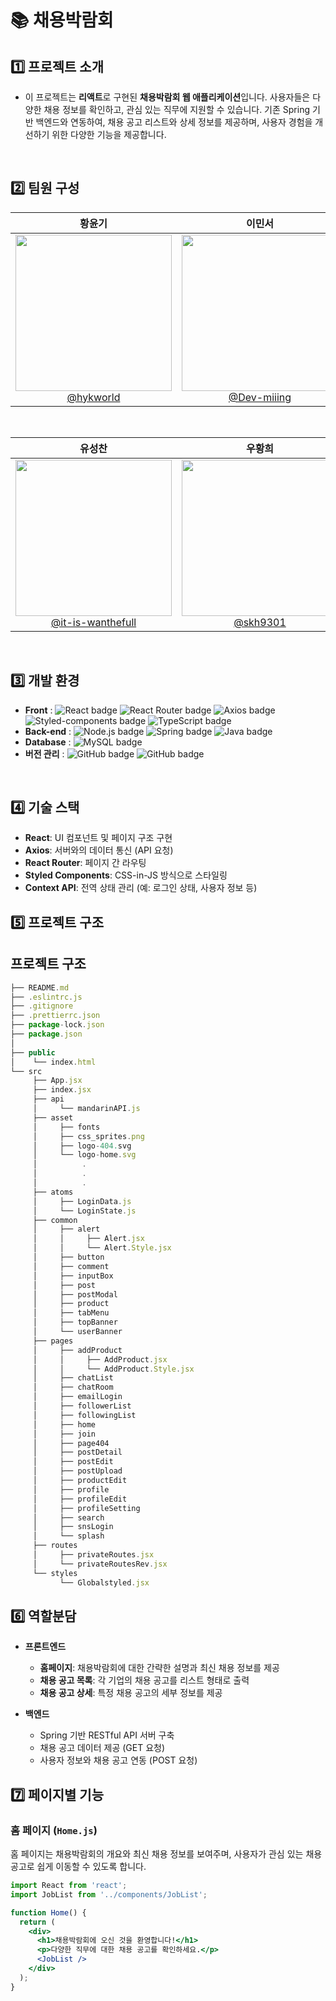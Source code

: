 # 📚 채용박람회

## 1️⃣ 프로젝트 소개

- 이 프로젝트는 **리액트**로 구현된 **채용박람회 웹 애플리케이션**입니다. 사용자들은 다양한 채용 정보를 확인하고, 관심 있는 직무에 지원할 수 있습니다. 기존 Spring 기반 백엔드와 연동하여, 채용 공고 리스트와 상세 정보를 제공하며, 사용자 경험을 개선하기 위한 다양한 기능을 제공합니다.

<br>

## 2️⃣ 팀원 구성

<div align="center">
  
| **황윤기** | **이민서** | **손신효** |
| :------: |  :------: | :------: |
| [<img src="https://avatars.githubusercontent.com/u/151594104?v=4" height=250 width=250> <br/> @hykworld](https://github.com/hykworld) | [<img src="https://avatars.githubusercontent.com/u/139543251?v=4" height=250 width=250> <br/> @Dev-miiing](https://github.com/Dev-miiing) | [<img src="https://avatars.githubusercontent.com/u/113576529?v=4" height=250 width=250> <br/> @shinyorrr](https://github.com/shinyorrr) |

<br>

| **유성찬** | **우황희** | **김호관** |
| :------: |  :------: | :------: |
| [<img src="https://avatars.githubusercontent.com/u/153047019?v=4" height=250 width=250> <br/> @it-is-wanthefull](https://github.com/it-is-wanthefull) | [<img src="https://avatars.githubusercontent.com/u/157680899?v=4" height=250 width=250> <br/> @skh9301](https://github.com/skh9301) | [<img src="https://avatars.githubusercontent.com/u/153481438?v=4" height=250 width=250> <br/> @KimHoKwan](https://github.com/KimHoKwan) |
  
</div>
<br>

## 3️⃣ 개발 환경

- **Front** : ![React badge](https://img.shields.io/badge/React-18.x-61DAFB?style=flat&logo=react) ![React Router badge](https://img.shields.io/badge/React_Router-v6-CA4245?style=flat&logo=react-router) ![Axios badge](https://img.shields.io/badge/axios-0.27.2-5A29E8?style=flat&logo=axios) ![Styled-components badge](https://img.shields.io/badge/styled--components-5.3.0-DB7093?style=flat&logo=styled-components) ![TypeScript badge](https://img.shields.io/badge/TypeScript-4.5-3178C6?style=flat&logo=typescript) 
- **Back-end** : ![Node.js badge](https://img.shields.io/badge/Node.js-16.x-339933?style=flat&logo=node.js) ![Spring badge](https://img.shields.io/badge/Spring_Framework-5.x-brightgreen?style=flat&logo=spring) ![Java badge](https://img.shields.io/badge/Java-18-red?style=flat&logo=java)
- **Database** : ![MySQL badge](https://img.shields.io/badge/MySQL-8.0-4479A1?style=flat&logo=mysql)
- **버전 관리** : ![GitHub badge](https://img.shields.io/badge/GitHub-black?style=flat&logo=github) ![GitHub badge](https://img.shields.io/badge/GitHub-2.x-lightgray?style=flat&logo=github)

  
<br>

## 4️⃣ 기술 스택

- **React**: UI 컴포넌트 및 페이지 구조 구현
- **Axios**: 서버와의 데이터 통신 (API 요청)
- **React Router**: 페이지 간 라우팅
- **Styled Components**: CSS-in-JS 방식으로 스타일링
- **Context API**: 전역 상태 관리 (예: 로그인 상태, 사용자 정보 등)

## 5️⃣ 프로젝트 구조

## 프로젝트 구조

```jsx
├── README.md
├── .eslintrc.js
├── .gitignore
├── .prettierrc.json
├── package-lock.json
├── package.json
│
├── public
│    └── index.html
└── src
     ├── App.jsx
     ├── index.jsx
     ├── api
     │     └── mandarinAPI.js
     ├── asset
     │     ├── fonts
     │     ├── css_sprites.png
     │     ├── logo-404.svg
     │     └── logo-home.svg
     │          .
     │          .
     │          .
     ├── atoms
     │     ├── LoginData.js
     │     └── LoginState.js
     ├── common
     │     ├── alert
     │     │     ├── Alert.jsx
     │     │     └── Alert.Style.jsx
     │     ├── button
     │     ├── comment
     │     ├── inputBox
     │     ├── post
     │     ├── postModal
     │     ├── product
     │     ├── tabMenu
     │     ├── topBanner
     │     └── userBanner
     ├── pages
     │     ├── addProduct
     │     │     ├── AddProduct.jsx
     │     │     └── AddProduct.Style.jsx
     │     ├── chatList
     │     ├── chatRoom
     │     ├── emailLogin
     │     ├── followerList
     │     ├── followingList
     │     ├── home
     │     ├── join
     │     ├── page404
     │     ├── postDetail
     │     ├── postEdit
     │     ├── postUpload
     │     ├── productEdit
     │     ├── profile
     │     ├── profileEdit
     │     ├── profileSetting
     │     ├── search
     │     ├── snsLogin
     │     └── splash
     ├── routes
     │     ├── privateRoutes.jsx
     │     └── privateRoutesRev.jsx  
     └── styles
           └── Globalstyled.jsx
```

## 6️⃣ 역할분담

- **프론트엔드**
  - **홈페이지**: 채용박람회에 대한 간략한 설명과 최신 채용 정보를 제공
  - **채용 공고 목록**: 각 기업의 채용 공고를 리스트 형태로 출력
  - **채용 공고 상세**: 특정 채용 공고의 세부 정보를 제공

- **백엔드**
  - Spring 기반 RESTful API 서버 구축
  - 채용 공고 데이터 제공 (GET 요청)
  - 사용자 정보와 채용 공고 연동 (POST 요청)

## 7️⃣ 페이지별 기능

### 홈 페이지 (`Home.js`)
홈 페이지는 채용박람회의 개요와 최신 채용 정보를 보여주며, 사용자가 관심 있는 채용 공고로 쉽게 이동할 수 있도록 합니다.

```jsx
import React from 'react';
import JobList from '../components/JobList';

function Home() {
  return (
    <div>
      <h1>채용박람회에 오신 것을 환영합니다!</h1>
      <p>다양한 직무에 대한 채용 공고를 확인하세요.</p>
      <JobList />
    </div>
  );
}
